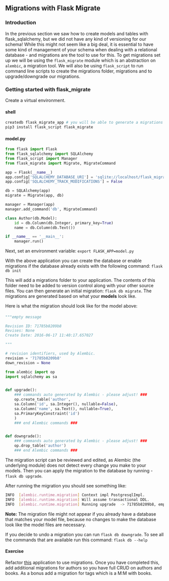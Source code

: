## Migrations with Flask Migrate

### Introduction

In the previous section we saw how to create models and tables with flask_sqlalchemy, but we did not have any kind of versioning for our schema! While this might not seem like a big deal, it is essential to have some kind of management of your schema when dealing with a relational database - and migrations are the tool to use for this. To get migrations set up we will be using the `flask_migrate` module which is an abstraction on `alembic`, a migration tool. We will also be using `flask_script` to run command line scripts to create the migrations folder, migrations and to upgrade/downgrade our migrations.

### Getting started with flask_migrate

Create a virtual environment.

#### shell
```bash
createdb flask_migrate_app # you will be able to generate a migrations folder, but not able to create a migration until you have created the database
pip3 install flask_script flask_migrate
```

#### model.py
```py
from flask import Flask
from flask_sqlalchemy import SQLAlchemy
from flask_script import Manager
from flask_migrate import Migrate, MigrateCommand

app = Flask(__name__)
app.config['SQLALCHEMY_DATABASE_URI'] = 'sqlite://localhost/flask_migrate_app'
app.config['SQLALCHEMY_TRACK_MODIFICATIONS'] = False

db = SQLAlchemy(app)
migrate = Migrate(app, db)

manager = Manager(app)
manager.add_command('db', MigrateCommand)

class Author(db.Model):
    id = db.Column(db.Integer, primary_key=True)
    name = db.Column(db.Text())

if __name__ == '__main__':
    manager.run()
```

Next, set an environment variable: `export FLASK_APP=model.py`

With the above application you can create the database or enable migrations if the database already exists with the following command: `flask db init`

This will add a migrations folder to your application. The contents of this folder need to be added to version control along with your other source files. You can then generate an initial migration: `flask db migrate`. The migrations are generated based on what your **models** look like.

Here is what the migration should look like for the model above:

#### 
```py
"""empty message

Revision ID: 71785b8209b8
Revises: None
Create Date: 2016-06-17 11:40:17.657027

"""

# revision identifiers, used by Alembic.
revision = '71785b8209b8'
down_revision = None

from alembic import op
import sqlalchemy as sa


def upgrade():
    ### commands auto generated by Alembic - please adjust! ###
    op.create_table('author',
    sa.Column('id', sa.Integer(), nullable=False),
    sa.Column('name', sa.Text(), nullable=True),
    sa.PrimaryKeyConstraint('id')
    )
    ### end Alembic commands ###


def downgrade():
    ### commands auto generated by Alembic - please adjust! ###
    op.drop_table('author')
    ### end Alembic commands ###
```

The migration script can be reviewed and edited, as Alembic (the underlying module) does not detect every change you make to your models. Then you can apply the migration to the database by running - `flask db upgrade`. 

After running the migration you should see something like:

```bash
INFO  [alembic.runtime.migration] Context impl PostgresqlImpl.
INFO  [alembic.runtime.migration] Will assume transactional DDL.
INFO  [alembic.runtime.migration] Running upgrade  -> 71785b8209b8, empty message
```

**Note:** The migration file might not appear if you already have a database that matches your model file, because no changes to make the database look like the model files are necessary. 

If you decide to undo a migration you can run `flask db downgrade`. To see all the commands that are available run this command: `flask db --help`

#### Exercise

Refactor [this](https://github.com/gSchool/python-curriculum/tree/master/Exercises/flask_list_crud) application to use migrations. Once you have completed this, add additional migrations for authors so you have full CRUD on authors and books. As a bonus add a migration for tags which is a M:M with books.

